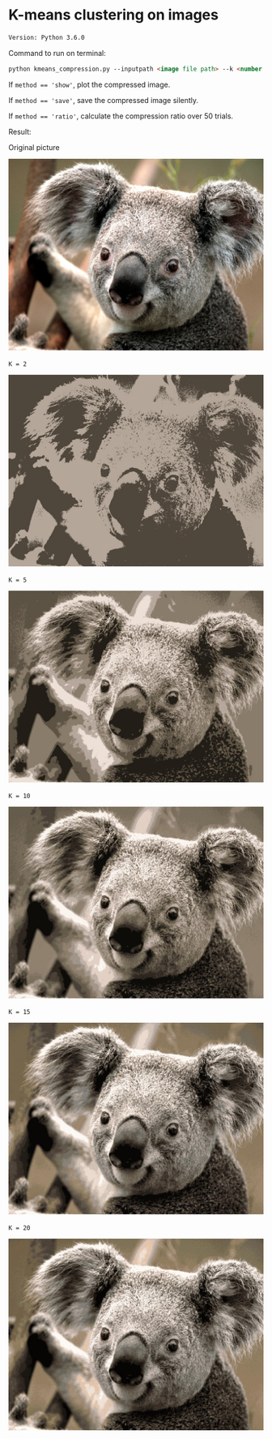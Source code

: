 #  K-means clustering on images

```html
Version: Python 3.6.0 
```

Command to run on terminal:

```html
python kmeans_compression.py --inputpath <image file path> --k <number of cluster> --outputpath <output directory> --method <'show'(default), 'save', 'ratio'>
```

If `method == 'show'`,  plot the compressed image.

If `method == 'save'`,  save the compressed image silently.

If `method == 'ratio'`,  calculate the compression ratio over 50 trials.


Result:

Original picture

![koala](./img/koala.jpg)<!-- .element height="50%" width="50%" -->

`K = 2`

![koala_k_2](./img/koala_k_2.JPG)<!-- .element height="60%" width="60%" -->

`K = 5`

![koala_k_5](./img/koala_k_5.JPG)<!-- .element height="70%" width="70%" -->

`K = 10`

![koala_k_10](./img/koala_k_10.JPG)<!-- .element height="80%" width="80%" -->


`K = 15`

![koala_k_15](./img/koala_k_15.JPG)<!-- .element height="90%" width="90%" -->

`K = 20`

![koala_k_20](./img/koala_k_20.JPG)<!-- .element height="50%" width="50%" -->
